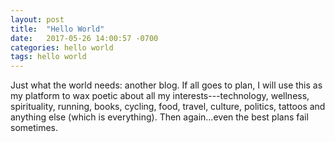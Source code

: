 ```yaml
---
layout: post
title:  "Hello World"
date:   2017-05-26 14:00:57 -0700
categories: hello world
tags: hello world
---
```

Just what the world needs: another blog. If all goes to plan, I will use this as my platform to wax poetic about all my interests---technology, wellness, spirituality, running, books, cycling, food, travel, culture, politics, tattoos and anything else (which is everything). Then again...even the best plans fail sometimes.
